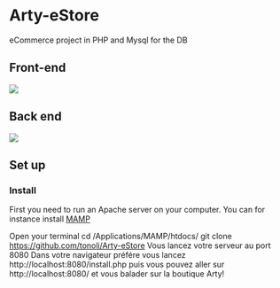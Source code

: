 # Arty-eStore
eCommerce project in PHP and Mysql for the DB

## Front-end 

<img src="https://user-images.githubusercontent.com/17257576/31349044-dddacccc-ad21-11e7-9fec-28ac58bc7de1.png">

## Back end

<img src="https://user-images.githubusercontent.com/17257576/31349047-df644db6-ad21-11e7-9961-2184c98888cf.png">

## Set up

### Install
First you need to run an Apache server on your computer. You can for instance install <a href="https://www.mamp.info/en"> MAMP </a>

Open your terminal
cd /Applications/MAMP/htdocs/
git clone https://github.com/tonoli/Arty-eStore 
Vous lancez votre serveur au port 8080
Dans votre navigateur préfére vous lancez http://localhost:8080/install.php 
puis vous pouvez aller sur http://localhost:8080/ et vous balader sur la boutique Arty! 
